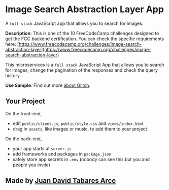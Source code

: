 Image Search Abstraction Layer App
=================

A `full stack` JavaScript app that allows you to search for images.

**Description**:
This is one of the 10 FreeCodeCamp challenges designed to get the FCC backend certification. You can check the specific requirements here: [https://www.freecodecamp.org/challenges/image-search-abstraction-layer](https://www.freecodecamp.org/challenges/image-search-abstraction-layer)

This microservices is a `full stack` JavaScript App that allows you to search for images, change the pagination of the responses and check the query history. 

**Use Sample**:
Find out more [about Glitch](https://glitch.com/about).


Your Project
------------

On the front-end,
- edit `public/client.js`, `public/style.css` and `views/index.html`
- drag in `assets`, like images or music, to add them to your project

On the back-end,
- your app starts at `server.js`
- add frameworks and packages in `package.json`
- safely store app secrets in `.env` (nobody can see this but you and people you invite)


Made by [Juan David Tabares Arce](https://juandavidarce.co/)
-------------------
